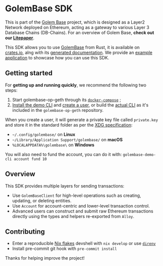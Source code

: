 # GolemBase SDK

This is part of the [Golem Base](https://github.com/Golem-Base) project, which is designed as a Layer2 Network deployed on Ethereum, acting as a gateway to various Layer 3 Database Chains (DB-Chains).
For an overview of Golem Base, **check out our [Litepaper](https://golem-base.io/wp-content/uploads/2025/03/GolemBase-Litepaper.pdf)**.

This SDK allows you to use [GolemBase](https://github.com/Golem-Base) from Rust, it is available on [crates.io](https://crates.io/crates/golem-base-sdk), alng with its [generated documentation](https://docs.rs/golem-base-sdk). We provide an [example application](https://github.com/Golem-Base/rust-sdk/tree/main/demo) to showcase how you can use this SDK.

## Getting started

For **getting up and running quickly**, we recommend the following two steps:
1. Start golembase-op-geth through its [`docker-compose`](https://github.com/Golem-Base/golembase-op-geth/blob/main/RUN_LOCALLY.md) ;
2. [Install the demo CLI](https://github.com/Golem-Base/golembase-demo-cli?tab=readme-ov-file#installation) and [create a user](https://github.com/Golem-Base/golembase-demo-cli?tab=readme-ov-file#quickstart), or build the [actual CLI](https://github.com/Golem-Base/golembase-op-geth/blob/main/cmd/golembase/README.md) as it's included in the `golembase-op-geth` repository.

When you create a user, it will generate a private key file called `private.key` and store it in the standard folder as per the [XDG specification](https://specifications.freedesktop.org/basedir-spec/latest/):
- `~/.config/golembase/` on **Linux**
- `~/Library/Application Support/golembase/` on **macOS**
- `%LOCALAPPDATA%\golembase\` on **Windows**

You will also need to fund the account, you can do it with: `golembase-demo-cli account fund 10`

## Overview

This SDK provides multiple layers for sending transactions:
- Use `GolemBaseClient` for high-level operations such as creating, updating, or deleting entities.
- Use `Account` for account-centric and lower-level transaction control.
- Advanced users can construct and submit raw Ethereum transactions directly using the types and helpers re-exported from `Alloy`.

## Contributing

- Enter a reproducible [Nix flakes](https://wiki.nixos.org/wiki/Flakes) devshell with `nix develop` or use [`direnv`](https://direnv.net/)
- Install pre-commit git hook with `pre-commit install`

Thanks for helping improve the project!
